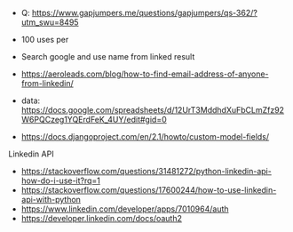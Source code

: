 
* Q: https://www.gapjumpers.me/questions/gapjumpers/qs-362/?utm_swu=8495
* 100 uses per
* Search google and use name from linked result
* https://aeroleads.com/blog/how-to-find-email-address-of-anyone-from-linkedin/

* data: https://docs.google.com/spreadsheets/d/12UrT3MddhdXuFbCLmZfz92W6PQCzeg1YQErdFeK_4UY/edit#gid=0

* https://docs.djangoproject.com/en/2.1/howto/custom-model-fields/

Linkedin API
* https://stackoverflow.com/questions/31481272/python-linkedin-api-how-do-i-use-it?rq=1
* https://stackoverflow.com/questions/17600244/how-to-use-linkedin-api-with-python
* https://www.linkedin.com/developer/apps/7010964/auth
* https://developer.linkedin.com/docs/oauth2